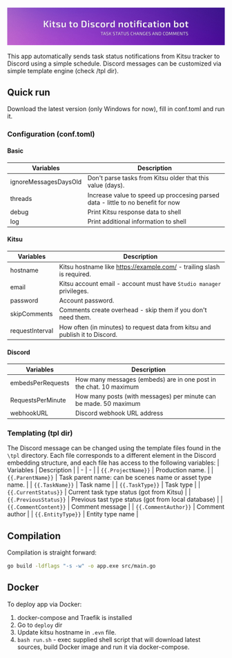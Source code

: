 ![Kitsu (CGWire) automatic notifications to Discord](https://raw.githubusercontent.com/keshon/assets/main/kitsu-to-discord-header.jpeg)

This app automatically sends task status notifications from Kitsu tracker to Discord using a simple schedule. Discord messages can be customized via simple template engine (check /tpl dir).

## Quick run
Download the latest version (only Windows for now), fill in conf.toml and run it.

### Configuration (conf.toml)
#### Basic
| Variables | Description |
| - | - |
| ignoreMessagesDaysOld | Don't parse tasks from Kitsu older that this value (days). |
| threads | Increase value to speed up proccesing parsed data - little to no benefit for now |
| debug | Print Kitsu response data to shell |
| log | Print additional information to shell |
#### Kitsu
| Variables | Description |
| - | - |
| hostname | Kitsu hostname like https://example.com/ - trailing slash is required. |
| email | Kitsu account email - account must have `Studio manager` privileges. |
| password | Account password. |
| skipComments | Comments create overhead - skip them if you don't need them. |
| requestInterval | How often (in minutes) to request data from kitsu and publish it to Discord. |
#### Discord
| Variables | Description |
| - | - |
| embedsPerRequests | How many messages (embeds) are in one post in the chat. 10 maximum |
| RequestsPerMinute | How many posts (with messages) per minute can be made. 50 maximum |
| webhookURL | Discord webhook URL address |

### Templating (tpl dir)
The Discord message can be changed using the template files found in the `\tpl` directory.
Each file corresponds to a different element in the Discord embedding structure, and each file has access to the following variables:
| Variables | Description |
| - | - |
| `{{.ProjectName}}` | Production name. |
| `{{.ParentName}}` | Task parent name: can be scenes name or asset type name. |
| `{{.TaskName}}` | Task name |
| `{{.TaskType}}` | Task type |
| `{{.CurrentStatus}}` | Current task type status (got from Kitsu) |
| `{{.PreviousStatus}}` | Previous tast type status (got from local database) |
| `{{.CommentContent}}` | Comment message |
| `{{.CommentAuthor}}` | Comment author |
| `{{.EntityType}}` | Entity type name |

## Compilation
Compilation is straight forward: 
```bash
go build -ldflags "-s -w" -o app.exe src/main.go
```
## Docker
To deploy app via Docker:
1. docker-compose and Traefik is installed
2. Go to `deploy` dir
3. Update kitsu hostname in `.evn` file.
4. `bash run.sh` - exec supplied shell script that will download latest sources, build Docker image and run it via docker-compose.
